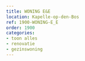 ```yaml
---
title: WONING E&E
location: Kapelle-op-den-Bos
ref: 1900-WONING-E_E
order: 1900
categories:
- toon alles
- renovatie
- gezinswoning
---
```

